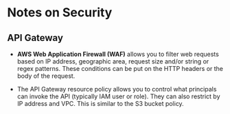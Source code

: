 # Notes on Security

## API Gateway

* **AWS Web Application Firewall (WAF)** allows you to filter web requests based on IP address, geographic area, request size and/or string or regex patterns. These conditions can be put on the HTTP headers or the body of the request.

* The API Gateway resource policy allows you to control what principals can invoke the API (typically IAM user or role). They can also restrict by IP address and VPC. This is similar to the S3 bucket policy.
